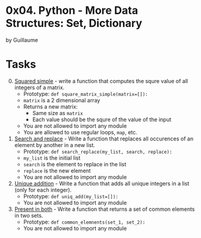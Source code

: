 0x04. Python - More Data Structures: Set, Dictionary
====================================================

by Guillaume
# Tasks

0. [Squared simple](./0-square_matrix_simple.py) - write a function that computes the squre value of all integers of a matrix.
	- Prototype: `def square_matrix_simple(matrix=[]):`
	- `matrix` is a 2 dimensional array
	- Returns a new matrix:
		- Same size as `matrix`
		- Each value should be the squre of the value of the input
	- You are not allowed to import any module
	- You are allowed to use regular loops, `map`, etc.
1. [Search and replace](./1-search_replace.py) - Write a function that replaces all occurences of an element by another in a new list.
	- Prototype: `def search_replace(my_list, search, replace):`
	- `my_list` is the initial list
	- `search` is the element to replace in the list
	- `replace` is the new element
	- You are not allowed to import any module
2. [Unique addition](./2-uniq_add.py) - Write a function that adds all unique integers in a list (only for each integer).
	- Prototype: `def uniq_add(my_list=[]):`
	- You are not allowed to import any module
3. [Present in both](./3-common_element.py) - Write a function that returns a set of common elements in two sets.
	- Prototype: `def common_elemnents(set_1, set_2):`
	- You are not allowed to import any module
